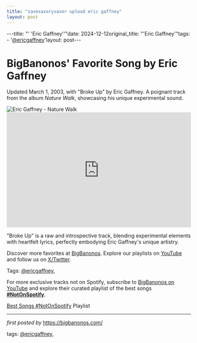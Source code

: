 ```yaml
---
title: "savesavorysavor upload eric gaffney"
layout: post
---
```

---title: "' 'Eric Gaffney''"date: 2024-12-12original_title: "'Eric Gaffney'"tags:  - '[@ericgaffney](/tags/ericgaffney/)'layout: post---<!-- Post Title --><h1 >BigBanonos' Favorite Song by Eric Gaffney</h1> <!-- Introductory Text --><p >Updated March 1, 2003, with "Broke Up" by Eric Gaffney. A poignant track from the album *Nature Walk*, showcasing his unique experimental sound.</p> <!-- Featured Image --><div > <img src="https://f4.bcbits.com/img/0005323988_10.jpg" alt="Eric Gaffney - Nature Walk" /></div> <!-- YouTube Video Embed --><div > <iframe width="100%" height="315" src="https://www.youtube.com/embed/7LklawIJYCE" title="Eric Gaffney - Broke Up" frameborder="0" allow="accelerometer; autoplay; clipboard-write; encrypted-media; gyroscope; picture-in-picture; web-share" referrerpolicy="strict-origin-when-cross-origin" allowfullscreen></iframe></div> <!-- Song Information --><div > <p>"Broke Up" is a raw and introspective track, blending experimental elements with heartfelt lyrics, perfectly embodying Eric Gaffney's unique artistry.</p></div> <!-- Footer Links --><div > <p>Discover more favorites at <a href="https://bigbanonos.com/" target="_blank">BigBanonos</a>. Explore our playlists on <a href="https://www.youtube.com/[@BigBanonos](/tags/BigBanonos/)" target="_blank">YouTube</a> and follow us on <a href="https://x.com/bigbanonos" target="_blank">X/Twitter</a>.</p></div> <!-- Tags --><p >Tags: [@ericgaffney](/tags/ericgaffney/),</p><!--Subscribe and Playlist Links--><div>    <p>For more exclusive tracks not on Spotify, subscribe to <a href="https://www.youtube.com/[@BigBanonos](/tags/BigBanonos/)" target="_blank">BigBanonos on YouTube</a> and explore their curated playlist of the best songs <strong>[#NotOnSpotify](/tags/NotOnSpotify/)</strong>.</p>    <p><a href="https://www.youtube.com/playlist?list=PLtuNtuTatqI0kFahUCbtbfenC_ET5O_tr" target="_blank">Best Songs [#NotOnSpotify](/tags/NotOnSpotify/) Playlist<br /></a></p></div><hr /><p><em>first posted by</em> <a href="https://bigbanonos.com/" rel="noopener" target="_new">https://bigbanonos.com/</a></p><p>tags: [@ericgaffney](/tags/ericgaffney/),</p>